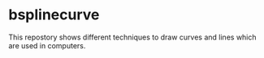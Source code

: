 # bsplinecurve

This repostory shows different techniques to draw curves and lines which are used in computers.
